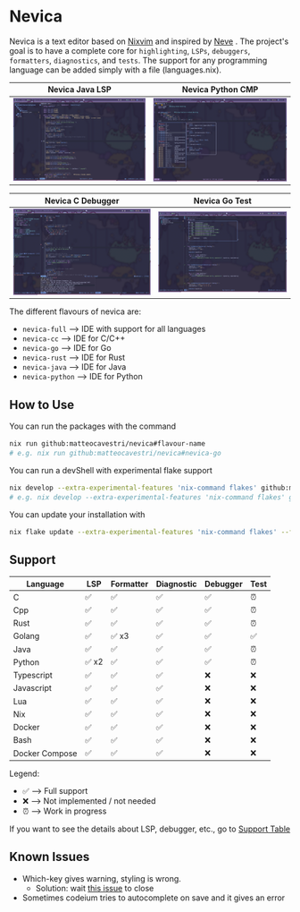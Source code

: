 # Nevica

Nevica is a text editor based on [Nixvim](https://github.com/nix-community/nixvim) and inspired by [Neve](https://github.com/redyf/Neve) . The project's goal is to have a complete core for `highlighting`, `LSPs`, `debuggers`, `formatters`, `diagnostics`, and `tests`. The support for any programming language can be added simply with a file (languages.nix).

| Nevica Java LSP                                                                                                       | Nevica Python CMP                                                                                                       |
| --------------------------------------------------------------------------------------------------------------------- | ----------------------------------------------------------------------------------------------------------------------- |
| ![nevica lsps](https://raw.githubusercontent.com/matteocavestri/images/main/screenshots/nevica-lsp-java.png?raw=true) | ![nevica cmps](https://raw.githubusercontent.com/matteocavestri/images/main/screenshots/nevica-cmp-python.png?raw=true) |

| Nevica C Debugger                                                                                                         | Nevica Go Test                                                                                                        |
| ------------------------------------------------------------------------------------------------------------------------- | --------------------------------------------------------------------------------------------------------------------- |
| ![nevica debuggers](https://raw.githubusercontent.com/matteocavestri/images/main/screenshots/nevica-debug-c.png?raw=true) | ![nevica tests](https://raw.githubusercontent.com/matteocavestri/images/main/screenshots/nevica-test-go.png?raw=true) |

The different flavours of nevica are:

- `nevica-full` --> IDE with support for all languages
- `nevica-cc` --> IDE for C/C++
- `nevica-go` --> IDE for Go
- `nevica-rust` --> IDE for Rust
- `nevica-java` --> IDE for Java
- `nevica-python` --> IDE for Python

## How to Use

You can run the packages with the command

```bash
nix run github:matteocavestri/nevica#flavour-name
# e.g. nix run github:matteocavestri/nevica#nevica-go
```

You can run a devShell with experimental flake support

```bash
nix develop --extra-experimental-features 'nix-command flakes' github:matteocavestri/nevica#flavour-name
# e.g. nix develop --extra-experimental-features 'nix-command flakes' github:matteocavestri/nevica#nevica-go
```

You can update your installation with

```bash
nix flake update --extra-experimental-features 'nix-command flakes' --flake github:matteocavestri/nevica
```

## Support

| Language       | LSP   | Formatter | Diagnostic | Debugger | Test |
| -------------- | ----- | --------- | ---------- | -------- | ---- |
| C              | ✅    | ✅        | ✅         | ✅       | ⏰   |
| Cpp            | ✅    | ✅        | ✅         | ✅       | ⏰   |
| Rust           | ✅    | ✅        | ✅         | ✅       | ⏰   |
| Golang         | ✅    | ✅ x3     | ✅         | ✅       | ✅   |
| Java           | ✅    | ✅        | ✅         | ✅       | ⏰   |
| Python         | ✅ x2 | ✅        | ✅         | ✅       | ⏰   |
| Typescript     | ✅    | ✅        | ✅         | ❌       | ❌   |
| Javascript     | ✅    | ✅        | ✅         | ❌       | ❌   |
| Lua            | ✅    | ✅        | ✅         | ❌       | ❌   |
| Nix            | ✅    | ✅        | ✅         | ❌       | ❌   |
| Docker         | ✅    | ✅        | ✅         | ❌       | ❌   |
| Bash           | ✅    | ✅        | ✅         | ❌       | ❌   |
| Docker Compose | ✅    | ✅        | ✅         | ❌       | ❌   |

Legend:

- ✅ --> Full support
- ❌ --> Not implemented / not needed
- ⏰ --> Work in progress

If you want to see the details about LSP, debugger, etc., go to [Support Table](https://github.com/matteocavestri/nevica/blob/main/docs/support-table.md)

## Known Issues

- Which-key gives warning, styling is wrong.
  - Solution: wait [this issue](https://github.com/nix-community/nixvim/issues/1901) to close
- Sometimes codeium tries to autocomplete on save and it gives an error
